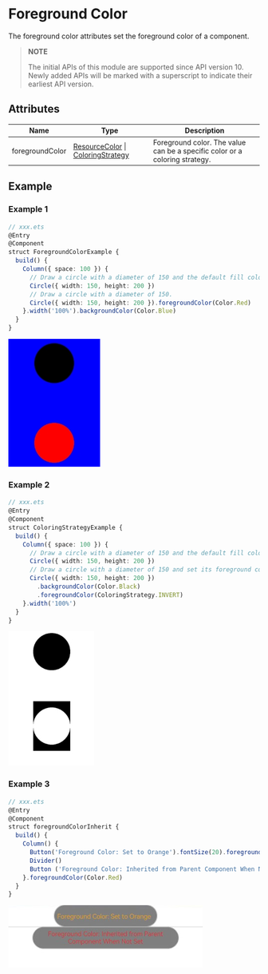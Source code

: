 # Foreground Color

The foreground color attributes set the foreground color of a component.

>  **NOTE**
>
>  The initial APIs of this module are supported since API version 10. Newly added APIs will be marked with a superscript to indicate their earliest API version.

## Attributes

| Name| Type| Description|
| -------- | -------- | -------- |
| foregroundColor | [ResourceColor](ts-types.md#resourcecolor) \| [ColoringStrategy](ts-types.md#coloringstrategy) | Foreground color. The value can be a specific color or a coloring strategy.|

## Example

### Example 1
```ts
// xxx.ets
@Entry
@Component
struct ForegroundColorExample {
  build() {
    Column({ space: 100 }) {
      // Draw a circle with a diameter of 150 and the default fill color black.
      Circle({ width: 150, height: 200 })
      // Draw a circle with a diameter of 150.
      Circle({ width: 150, height: 200 }).foregroundColor(Color.Red)
    }.width('100%').backgroundColor(Color.Blue)
  }
}
```

![foregroundColor_circle](figures/foregroundColor_circle.png)

### Example 2

```ts
// xxx.ets
@Entry
@Component
struct ColoringStrategyExample {
  build() {
    Column({ space: 100 }) {
      // Draw a circle with a diameter of 150 and the default fill color black.
      Circle({ width: 150, height: 200 })
      // Draw a circle with a diameter of 150 and set its foreground color to the inverse of the component background color.
      Circle({ width: 150, height: 200 })
        .backgroundColor(Color.Black)
        .foregroundColor(ColoringStrategy.INVERT)
    }.width('100%')
  }
}
```
![foregroundColor_circle](figures/ColoringStrategy_circle.png)

### Example 3

```ts
// xxx.ets
@Entry
@Component
struct foregroundColorInherit {
  build() {
    Column() {
      Button('Foreground Color: Set to Orange').fontSize(20).foregroundColor(Color.Orange).backgroundColor(Color.Gray)
      Divider()
      Button ('Foreground Color: Inherited from Parent Component When Not Set').fontSize(20).backgroundColor(Color.Gray)
    }.foregroundColor(Color.Red)
  }
}
```

![foregroundColor_circle](figures/foregroundColorInherit.jpg)
